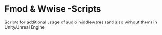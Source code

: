 # Fmod & Wwise -Scripts
Scripts for additional usage of audio middlewares (and also without them) in Unity/Unreal Engine
